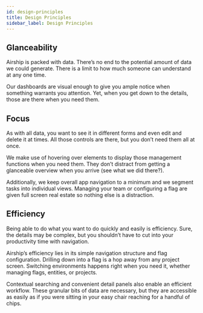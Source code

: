 ```yaml
---
id: design-principles
title: Design Principles
sidebar_label: Design Principles
---
```


## Glanceability

Airship is packed with data. There’s no end to the potential amount of data we could generate. There is a limit to how much someone can understand at any one time.

Our dashboards are visual enough to give you ample notice when something warrants you attention. Yet, when you get down to the details, those are there when you need them.

## Focus

As with all data, you want to see it in different forms and even edit and delete it at times. All those controls are there, but you don’t need them all at once.

We make use of hovering over elements to display those management functions when you need them. They don’t distract from getting a glanceable overview when you arrive (see what we did there?).

Additionally, we keep overall app navigation to a minimum and we segment tasks into individual views. Managing your team or configuring a flag are given full screen real estate so nothing else is a distraction.

## Efficiency

Being able to do what you want to do quickly and easily is efficiency. Sure, the details may be complex, but you shouldn’t have to cut into your productivity time with navigation.

Airship’s efficiency lies in its simple navigation structure and flag configuration. Drilling down into a flag is a hop away from any project screen. Switching environments happens right when you need it, whether managing flags, entities, or projects.

Contextual searching and convenient detail panels also enable an efficient workflow. These granular bits of data are necessary, but they are accessible as easily as if you were sitting in your easy chair reaching for a handful of chips.